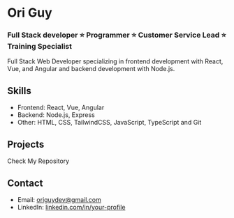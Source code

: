 # Ori Guy
### Full Stack developer ⭐️ Programmer ⭐️ Customer Service Lead ⭐️ Training Specialist

Full Stack Web Developer specializing in frontend development with React, Vue, and Angular and backend development with Node.js.

## Skills

- Frontend: React, Vue, Angular
- Backend: Node.js, Express
- Other: HTML, CSS, TailwindCSS, JavaScript, TypeScript and Git

## Projects

Check My Repository


## Contact

- Email: origuydev@gmail.com
- LinkedIn: [linkedin.com/in/your-profile](https://www.linkedin.com/in/ori-guy-fullstack-developer/)



<!---
OriGuyUniqueDev/OriGuyUniqueDev is a ✨ special ✨ repository because its `README.md` (this file) appears on your GitHub profile.
You can click the Preview link to take a look at your changes.
--->
